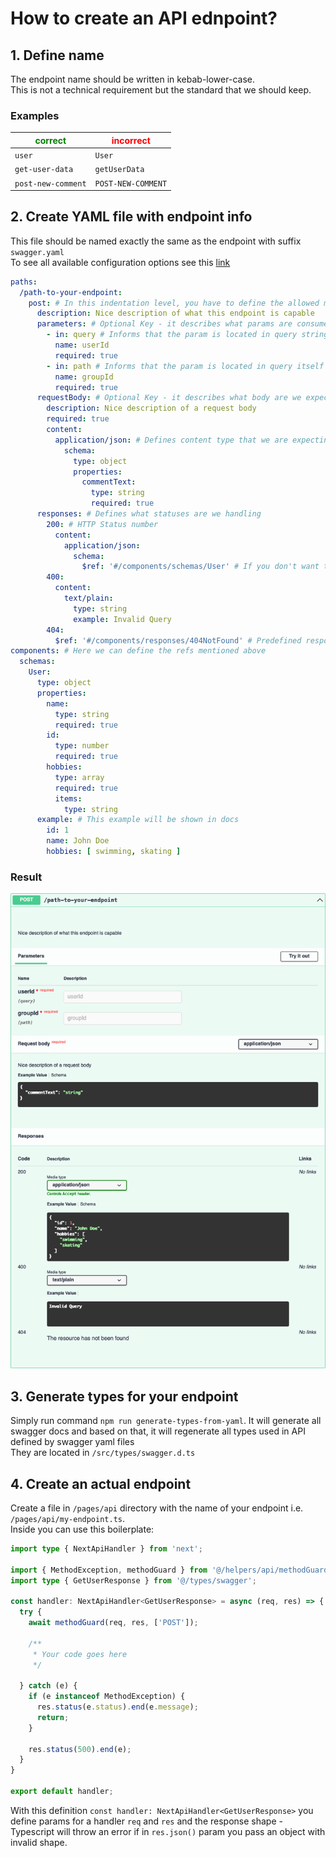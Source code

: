 # How to create an API ednpoint?

## 1. Define name

The endpoint name should be written in kebab-lower-case.<br />
This is not a technical requirement but the standard that we should keep.<br />

### Examples
| <span style="color:green">correct</span> | <span style="color:red">incorrect</span> |
|------------------------------------------|------------------------------------------|
| `user`                                   | `User`                                   |
| `get-user-data`                          | `getUserData`                            |
| `post-new-comment`                       | `POST-NEW-COMMENT`                       |

## 2. Create YAML file with endpoint info

This file should be named exactly the same as the endpoint with suffix `swagger.yaml`<br />
To see all available configuration options see this [link](https://swagger.io/docs/specification/about/)
```yaml
paths:
  /path-to-your-endpoint:
    post: # In this indentation level, you have to define the allowed methods
      description: Nice description of what this endpoint is capable
      parameters: # Optional Key - it describes what params are consumed in the endpoint
        - in: query # Informs that the param is located in query string i.e. ?userId=2137
          name: userId
          required: true
        - in: path # Informs that the param is located in query itself i.e. /api/endpoint/{groupId}
          name: groupId
          required: true
      requestBody: # Optional Key - it describes what body are we expecting in the endpoint
        description: Nice description of a request body
        required: true
        content:
          application/json: # Defines content type that we are expecting
            schema:
              type: object
              properties:
                commentText:
                  type: string
                  required: true
      responses: # Defines what statuses are we handling
        200: # HTTP Status number
          content:
            application/json:
              schema:
                $ref: '#/components/schemas/User' # If you don't want to repeat yourself, you can define a reference below
        400:
          content:
            text/plain:
              type: string
              example: Invalid Query
        404:
          $ref: '#/components/responses/404NotFound' # Predefined response, described in /src/types/general.swagger.yaml
components: # Here we can define the refs mentioned above
  schemas:
    User:
      type: object
      properties:
        name:
          type: string
          required: true
        id:
          type: number
          required: true
        hobbies:
          type: array
          required: true
          items:
            type: string
      example: # This example will be shown in docs
        id: 1
        name: John Doe
        hobbies: [ swimming, skating ]
```
### Result
![](../../readmeImages/swagger-example.png)

## 3. Generate types for your endpoint
Simply run command `npm run generate-types-from-yaml`. It will generate all swagger docs and based on that, it will
regenerate all types used in API defined by swagger yaml files<br />
They are located in `/src/types/swagger.d.ts`

## 4. Create an actual endpoint
Create a file in `/pages/api` directory with the name of your endpoint i.e. `/pages/api/my-endpoint.ts`.<br />
Inside you can use this boilerplate:
```typescript
import type { NextApiHandler } from 'next';

import { MethodException, methodGuard } from '@/helpers/api/methodGuard';
import type { GetUserResponse } from '@/types/swagger';

const handler: NextApiHandler<GetUserResponse> = async (req, res) => {
  try {
    await methodGuard(req, res, ['POST']);

    /**
     * Your code goes here
     */
    
  } catch (e) {
    if (e instanceof MethodException) {
      res.status(e.status).end(e.message);
      return;
    }

    res.status(500).end(e);
  }
}

export default handler;
```

With this definition `const handler: NextApiHandler<GetUserResponse>` you define params for a handler `req` and `res`
and the response shape - Typescript will throw an error if in `res.json()` param you pass an object with invalid shape.